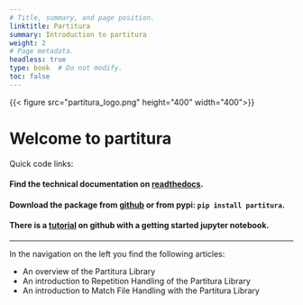 ```yaml
---
# Title, summary, and page position.
linktitle: Partitura
summary: Introduction to partitura
weight: 2
# Page metadata.
headless: true
type: book  # Do not modify.
toc: false
---
```


{{< figure src="partitura_logo.png" height="400" width="400">}}

# Welcome to partitura

Quick code links:

#### Find the technical documentation on [readthedocs](https://partitura.readthedocs.io/en/latest/).
#### Download the package from [github](https://github.com/CPJKU/partitura) or from pypi:   ```pip install partitura```.
#### There is a [tutorial](https://github.com/CPJKU/partitura_tutorial) on github with a getting started jupyter notebook.

----------

In the navigation on the left you find the following articles:

- An overview of the Partitura Library
- An introduction to Repetition Handling of the Partitura Library
- An introduction to Match File Handling with the Partitura Library